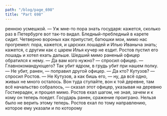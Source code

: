 ```yaml
---
path: "/blog/page_698"
title: "Part 698"
---
```


ренною усмешкой. — Уж мне-то пора знать государя: кажется, сколько раз в Петербурге вот так-то видал. Бледный-пребледный в карете сидит. Четверню вороных как припустит, батюшки мои, мимо нас прогремел: пора, кажется, и царских лошадей и Илью Иваныча знать; кажется, с другим как с царем Илья кучер не ездит.
Ростов пустил его лошадь и хотел ехать дальше. Шедший мимо раненый офицер обратился к нему.
— Да вам кого нужно? — спросил офицер. — Главнокомандующего? Так убит ядром, в грудь убит при нашем полку.
— Не убит, ранен, — поправил другой офицер.
— Да кто? Кутузов? — спросил Ростов.
— Не Кутузов, а как бишь его, — ну, да всё одно, живых не много осталось. Вон туда ступайте, вон к той деревне, там всё начальство собралось, — сказал этот офицер, указывая на деревню Гостиерадек, и прошел мимо.
Ростов ехал шагом, не зная, зачем и к кому он теперь поедет. Государь ранен, сражение проиграно. Нельзя было не верить этому теперь. Ростов ехал по тому направлению, которое ему указали и по которому 
